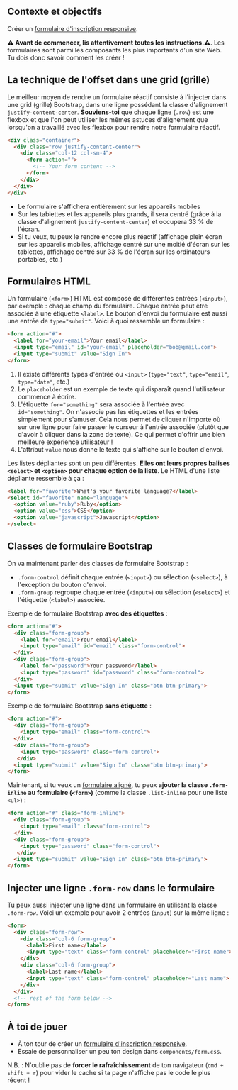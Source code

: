 ## Contexte et objectifs

Créer un [formulaire d'inscription responsive](https://lewagon.github.io/bootstrap-challenges/10-Login-form/).

**⚠️ Avant de commencer, lis attentivement toutes les instructions.⚠️**. Les formulaires sont parmi les composants les plus importants d'un site Web. Tu dois donc savoir comment les créer !

## La technique de l'offset dans une grid (grille)

Le meilleur moyen de rendre un formulaire réactif consiste à l'injecter dans une grid (grille) Bootstrap, dans une ligne possédant la classe d'alignement `justify-content-center`. **Souviens-toi** que chaque ligne (`.row`) est une flexbox et que l'on peut utiliser les mêmes astuces d'alignement que lorsqu'on a travaillé avec les flexbox pour rendre notre formulaire réactif.

```html
<div class="container">
  <div class="row justify-content-center">
    <div class="col-12 col-sm-4">
      <form action="">
        <!-- Your form content -->
      </form>
    </div>
  </div>
</div>
```

- Le formulaire s'affichera entièrement sur les appareils mobiles
- Sur les tablettes et les appareils plus grands, il sera centré (grâce à la classe d'alignement `justify-content-center`) et occupera 33 % de l'écran.
- Si tu veux, tu peux le rendre encore plus réactif (affichage plein écran sur les appareils mobiles, affichage centré sur une moitié d'écran sur les tablettes, affichage centré sur 33 % de l'écran sur les ordinateurs portables, etc.)


## Formulaires HTML

Un formulaire (`<form>`) HTML est composé de différentes entrées (`<input>`), par exemple : chaque champ du formulaire. Chaque entrée peut être associée à une étiquette `<label>`. Le bouton d'envoi du formulaire est aussi une entrée de `type="submit"`. Voici à quoi ressemble un formulaire :

```html
<form action="#">
  <label for="your-email">Your email</label>
  <input type="email" id="your-email" placeholder="bob@gmail.com">
  <input type="submit" value="Sign In">
</form>
```

1. Il existe différents types d'entrée ou `<input>` (`type="text"`, `type="email"`, `type="date"`, etc.)
2. Le `placeholder` est un exemple de texte qui disparaît quand l'utilisateur commence à écrire.
3. L'étiquette `for="something"` sera associée à l'entrée avec `id="something"`. On n'associe pas les étiquettes et les entrées simplement pour s'amuser. Cela nous permet de cliquer n'importe où sur une ligne pour faire passer le curseur à l'entrée associée (plutôt que d'avoir à cliquer dans la zone de texte). Ce qui permet d'offrir une bien meilleure expérience utilisateur !
4. L'attribut `value` nous donne le texte qui s'affiche sur le bouton d'envoi.

Les listes dépliantes sont un peu différentes. **Elles ont leurs propres balises `<select>` et `<option>` pour chaque option de la liste**. Le HTML d'une liste dépliante ressemble à ça :


```html
<label for="favorite">What's your favorite language?</label>
<select id="favorite" name="language">
  <option value="ruby">Ruby</option>
  <option value="css">CSS</option>
  <option value="javascript">Javascript</option>
</select>
```


## Classes de formulaire Bootstrap

On va maintenant parler des classes de formulaire Bootstrap :

- `.form-control` définit chaque entrée (`<input>`) ou sélection (`<select>`), à l'exception du bouton d'envoi.
- `.form-group` regroupe chaque entrée (`<input>`) ou sélection (`<select>`) et l'étiquette (`<label>`) associée.

Exemple de formulaire Bootstrap **avec des étiquettes** :

```html
<form action="#">
  <div class="form-group">
    <label for="email">Your email</label>
    <input type="email" id="email" class="form-control">
  </div>
  <div class="form-group">
    <label for="password">Your password</label>
    <input type="password" id="password" class="form-control">
  </div>
  <input type="submit" value="Sign In" class="btn btn-primary">
</form>
```

Exemple de formulaire Bootstrap **sans étiquette** :

```html
<form action="#">
  <div class="form-group">
    <input type="email" class="form-control">
  </div>
  <div class="form-group">
    <input type="password" class="form-control">
   </div>
  <input type="submit" value="Sign In" class="btn btn-primary">
</form>
```

Maintenant, si tu veux un [formulaire aligné](https://getbootstrap.com/docs/4.2/components/forms/#inline-forms), tu peux **ajouter la classe `.form-inline` au formulaire (`<form>`)** (comme la classe `.list-inline` pour une liste `<ul>`) :

```html
<form action="#" class="form-inline">
  <div class="form-group">
    <input type="email" class="form-control">
  </div>
  <div class="form-group">
    <input type="password" class="form-control">
   </div>
  <input type="submit" value="Sign In" class="btn btn-primary">
</form>
```

## Injecter une ligne `.form-row` dans le formulaire

Tu peux aussi injecter une ligne dans un formulaire en utilisant la classe `.form-row`. Voici un exemple pour avoir 2 entrées (`input`) sur la même ligne :

```html
<form>
  <div class="form-row">
    <div class="col-6 form-group">
      <label>First name</label>
      <input type="text" class="form-control" placeholder="First name">
    </div>
    <div class="col-6 form-group">
      <label>Last name</label>
      <input type="text" class="form-control" placeholder="Last name">
    </div>
  </div>
  <!-- rest of the form below -->
</form>
```

## À toi de jouer

- À ton tour de créer un [formulaire d'inscription responsive](http://lewagon.github.io/bootstrap-challenges/10-Login-form/).
- Essaie de personnaliser un peu ton design dans `components/form.css`.

N.B. : N'oublie pas de **forcer le rafraîchissement** de ton navigateur (`cmd + shift + r`) pour vider le cache si ta page n'affiche pas le code le plus récent !
